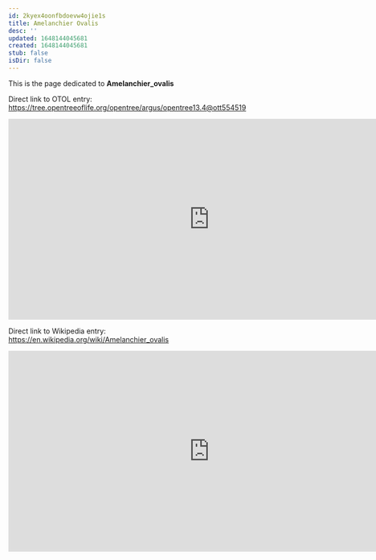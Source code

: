 ```yaml
---
id: 2kyex4oonfbdoevw4ojie1s
title: Amelanchier Ovalis
desc: ''
updated: 1648144045681
created: 1648144045681
stub: false
isDir: false
---
```

This is the page dedicated to **Amelanchier_ovalis**


Direct link to OTOL entry: https://tree.opentreeoflife.org/opentree/argus/opentree13.4@ott554519



<html>
    <body>
    <iframe src="https://tree.opentreeoflife.org/opentree/argus/opentree13.4@ott554519"
    width="800" height="400" frameborder="0" allowfullscreen> </iframe>
    </body>
</html>
    


Direct link to Wikipedia entry: https://en.wikipedia.org/wiki/Amelanchier_ovalis



<html>
    <body>
    <iframe src="https://en.wikipedia.org/wiki/Amelanchier_ovalis"
    width="800" height="400" frameborder="0" allowfullscreen> </iframe>
    </body>
</html>
    
